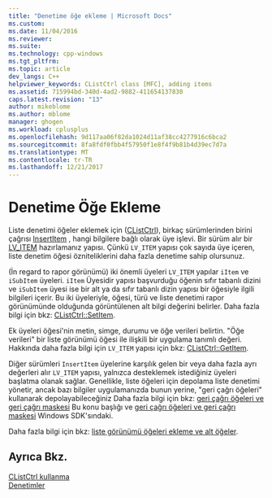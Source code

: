 ```yaml
---
title: "Denetime öğe ekleme | Microsoft Docs"
ms.custom: 
ms.date: 11/04/2016
ms.reviewer: 
ms.suite: 
ms.technology: cpp-windows
ms.tgt_pltfrm: 
ms.topic: article
dev_langs: C++
helpviewer_keywords: CListCtrl class [MFC], adding items
ms.assetid: 715994bd-340d-4ad2-9882-411654137830
caps.latest.revision: "13"
author: mikeblome
ms.author: mblome
manager: ghogen
ms.workload: cplusplus
ms.openlocfilehash: 9d117aa06f82da1024d11af38cc4277916c6bca2
ms.sourcegitcommit: 8fa8fdf0fbb4f57950f1e8f4f9b81b4d39ec7d7a
ms.translationtype: MT
ms.contentlocale: tr-TR
ms.lasthandoff: 12/21/2017
---
```

# <a name="adding-items-to-the-control"></a>Denetime Öğe Ekleme
Liste denetimi öğeler eklemek için ([CListCtrl](../mfc/reference/clistctrl-class.md)), birkaç sürümlerinden birini çağrısı [InsertItem](../mfc/reference/clistctrl-class.md#insertitem) , hangi bilgilere bağlı olarak üye işlevi. Bir sürüm alır bir [LV_ITEM](http://msdn.microsoft.com/library/windows/desktop/bb774760) hazırlamanız yapısı. Çünkü `LV_ITEM` yapısı çok sayıda üye içeren, liste denetim öğesi özniteliklerini daha fazla denetime sahip olursunuz.  
  
 (İn regard to rapor görünümü) iki önemli üyeleri `LV_ITEM` yapılar `iItem` ve `iSubItem` üyeleri. `iItem` Üyesidir yapısı başvurduğu öğenin sıfır tabanlı dizini ve `iSubItem` üyesi ise bir alt ya da sıfır tabanlı dizin yapısı bir öğesiyle ilgili bilgileri içerir. Bu iki üyeleriyle, öğesi, türü ve liste denetimi rapor görünümünde olduğunda görüntülenen alt bilgi değerini belirler. Daha fazla bilgi için bkz: [CListCtrl::SetItem](../mfc/reference/clistctrl-class.md#setitem).  
  
 Ek üyeleri öğesi'nin metin, simge, durumu ve öğe verileri belirtin. "Öğe verileri" bir liste görünümü öğesi ile ilişkili bir uygulama tanımlı değeri. Hakkında daha fazla bilgi için `LV_ITEM` yapısı için bkz: [CListCtrl::GetItem](../mfc/reference/clistctrl-class.md#getitem).  
  
 Diğer sürümleri `InsertItem` üyelerine karşılık gelen bir veya daha fazla ayrı değerleri alır `LV_ITEM` yapısı, yalnızca desteklemek istediğiniz üyeleri başlatma olanak sağlar. Genellikle, liste öğeleri için depolama liste denetimi yönetir, ancak bazı bilgiler uygulamanızda bunun yerine, "geri çağrı öğeleri" kullanarak depolayabileceğiniz Daha fazla bilgi için bkz: [geri çağrı öğeleri ve geri çağrı maskesi](../mfc/callback-items-and-the-callback-mask.md) Bu konu başlığı ve [geri çağrı öğeleri ve geri çağrı maskesi](http://msdn.microsoft.com/library/windows/desktop/bb774736) Windows SDK'sındaki.  
  
 Daha fazla bilgi için bkz: [liste görünümü öğeleri ekleme ve alt öğeler](http://msdn.microsoft.com/library/windows/desktop/bb774736).  
  
## <a name="see-also"></a>Ayrıca Bkz.  
 [CListCtrl kullanma](../mfc/using-clistctrl.md)   
 [Denetimler](../mfc/controls-mfc.md)

